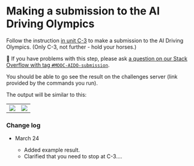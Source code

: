 <!--

# Step 0: Watch tutorial

We have an optional video tutorial you can follow, as an addition to the documentation linked below.


* **Watch this video on VIMEO: TODO**
-->



# Making a submission to the AI Driving Olympics

Follow the instruction [in unit C-3][aido-book] to make a submission to the AI Driving Olympics.
(Only C-3, not further - hold your horses.)

🤔 If you have problems with this step, please ask [a question on our Stack Overflow with tag `#MOOC-AIDO-submission`](https://stackoverflow.com/c/duckietown/questions/tagged/MOOC-AIDO-submission).


[aido-book]: https://docs.duckietown.org/daffy/AIDO/out/cm_first.html

You should be able to go see the result on the challenges server (link provided by the commands you run).

The output will be similar to this:

<table>
    <tr>
    <td><img src="/static/sub1-first.gif"  ></td>
    <td><img src="/static/sub1-above.gif"  ></td>
    </tr>
</table>




### Change log

- March 24
  
  - Added example result.
  - Clarified that you need to stop at C-3....

